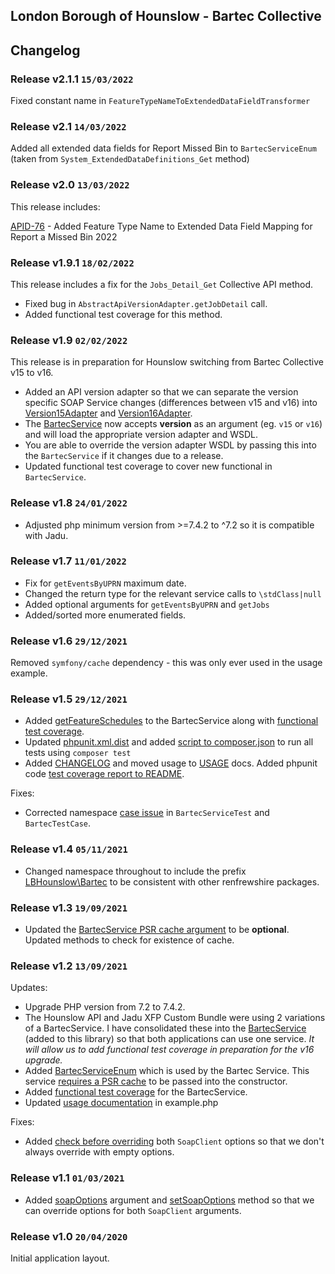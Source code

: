 ## London Borough of Hounslow - Bartec Collective

## Changelog

### Release v2.1.1 `15/03/2022`

Fixed constant name in `FeatureTypeNameToExtendedDataFieldTransformer`

### Release v2.1 `14/03/2022`

Added all extended data fields for Report Missed Bin to `BartecServiceEnum` (taken from `System_ExtendedDataDefinitions_Get` method)

### Release v2.0 `13/03/2022`

This release includes:

[APID-76](https://hounslow.atlassian.net/browse/APID-76) - Added Feature Type Name to Extended Data Field Mapping for Report a Missed Bin 2022

### Release v1.9.1 `18/02/2022`

This release includes a fix for the `Jobs_Detail_Get` Collective API method.

- Fixed bug in `AbstractApiVersionAdapter.getJobDetail` call.
- Added functional test coverage for this method.

### Release v1.9 `02/02/2022`

This release is in preparation for Hounslow switching from Bartec Collective v15 to v16.

- Added an API version adapter so that we can separate the version specific SOAP Service changes (differences between v15 and v16) into [Version15Adapter](../src/Adapter/Version15Adapter.php) and [Version16Adapter](../src/Adapter/Version16Adapter.php).
- The [BartecService](../src/Service/BartecService.php) now accepts **version** as an argument (eg. `v15` or `v16`) and will load the appropriate version adapter and WSDL. 
- You are able to override the version adapter WSDL by passing this into the `BartecService` if it changes due to a release.
- Updated functional test coverage to cover new functional in `BartecService`.

### Release v1.8 `24/01/2022`

- Adjusted php minimum version from >=7.4.2 to ^7.2 so it is compatible with Jadu.

### Release v1.7 `11/01/2022`

- Fix for `getEventsByUPRN` maximum date.
- Changed the return type for the relevant service calls to `\stdClass|null`
- Added optional arguments for `getEventsByUPRN` and `getJobs`
- Added/sorted more enumerated fields.

### Release v1.6 `29/12/2021`

Removed `symfony/cache` dependency - this was only ever used in the usage example.

### Release v1.5 `29/12/2021`

- Added [getFeatureSchedules](https://github.com/LBHounslow/bartec/blob/hotfix-get-feature-schedules/src/Service/BartecService.php#L940) to the BartecService along with [functional test coverage](https://github.com/LBHounslow/bartec/blob/hotfix-get-feature-schedules/tests/functional/Service/BartecServiceTest.php#L570).
- Updated [phpunit.xml.dist](https://github.com/LBHounslow/bartec/blob/hotfix-get-feature-schedules/phpunit.xml.dist#L1) and added [script to composer.json](https://github.com/LBHounslow/bartec/blob/hotfix-get-feature-schedules/composer.json#L25) to run all tests using `composer test`
- Added [CHANGELOG](https://github.com/LBHounslow/bartec/blob/hotfix-get-feature-schedules/docs/CHANGELOG.md) and moved usage to [USAGE](https://github.com/LBHounslow/bartec/blob/hotfix-get-feature-schedules/docs/USAGE.md) docs. Added phpunit code [test coverage report to README](https://github.com/LBHounslow/bartec/blob/hotfix-get-feature-schedules/README.md?plain=1#L30).

Fixes:
- Corrected namespace [case issue](https://github.com/LBHounslow/bartec/blob/hotfix-get-feature-schedules/tests/functional/Service/BartecServiceTest.php#L12) in `BartecServiceTest` and `BartecTestCase`.

### Release v1.4 `05/11/2021`

- Changed namespace throughout to include the prefix [LBHounslow\Bartec](https://github.com/LBHounslow/bartec/blob/v1.4/composer.json#L15) to be consistent with other renfrewshire packages.

### Release v1.3 `19/09/2021`

- Updated the [BartecService PSR cache argument](https://github.com/LBHounslow/bartec/blob/v1.3/src/Service/BartecService.php#L36) to be **optional**. Updated methods to check for existence of cache.

### Release v1.2 `13/09/2021`

Updates:
- Upgrade PHP version from 7.2 to 7.4.2.
- The Hounslow API and Jadu XFP Custom Bundle were using 2 variations of a BartecService. I have consolidated these into the [BartecService](https://github.com/LBHounslow/bartec/blob/v1.2/src/Service/BartecService.php#L17) (added to this library) so that both applications can use one service. _It will allow us to add functional test coverage in preparation for the v16 upgrade._
- Added [BartecServiceEnum](https://github.com/LBHounslow/bartec/blob/v1.2/src/Enum/BartecServiceEnum.php#L5) which is used by the Bartec Service. This service [requires a PSR cache](https://github.com/LBHounslow/bartec/blob/v1.2/src/Service/BartecService.php#L33) to be passed into the constructor.
- Added [functional test coverage](https://github.com/LBHounslow/bartec/blob/v1.2/tests/functional/Service/BartecServiceTest.php#L15) for the BartecService.
- Updated [usage documentation](https://github.com/LBHounslow/bartec/blob/v1.2/example.php#L46) in example.php

Fixes:
- Added [check before overriding](https://github.com/LBHounslow/bartec/blob/v1.2/src/Client/Client.php#L66) both `SoapClient` options so that we don't always override with empty options.

### Release v1.1 `01/03/2021`

- Added [soapOptions](https://github.com/LBHounslow/bartec/blob/v1.1/src/Client/Client.php#L43) argument and [setSoapOptions](https://github.com/LBHounslow/bartec/blob/v1.1/src/Client/Client.php#L88) method so that we can override options for both `SoapClient` arguments.

### Release v1.0 `20/04/2020`

Initial application layout.
